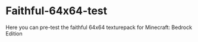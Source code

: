 # Faithful-64x64-test
Here you can pre-test the faithful 64x64 texturepack for Minecraft: Bedrock Edition
